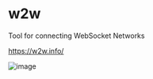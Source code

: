 # w2w
Tool for connecting WebSocket Networks


https://w2w.info/



![image](https://user-images.githubusercontent.com/154680/180593387-5702aee6-a8b1-4ce2-9f6a-d319a484a1cb.png)
